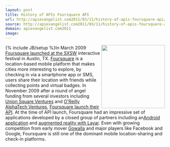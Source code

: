 ```yaml
---
layout: post
title: History of APIs Foursquare API
url: http://apievangelist.com2011/03/11/history-of-apis-foursquare-api/
source: http://apievangelist.com2011/03/11/history-of-apis-foursquare-api/
domain: apievangelist.com2011
image: 
---
```

{% include JB/setup %}<img src="http://kinlane-productions.s3.amazonaws.com/foursquare-icon-large.jpg"  width="200" align="right" />In March 2009 <a title="Foursquare launched at the SXSW" href="http://venturebeat.com/2009/03/10/dodgeball-founder-pegs-google-in-the-face-with-foursquare/">Foursquare launched at the SXSW</a> interactive festival in Austin, TX.
<a title="Foursquare" href="http://foursquare.com/">Foursquare</a> is a location-based mobile platform that makes cities more interesting to explore, by checking in via a smartphone app or SMS, users share their location with friends while collecting points and virtual badges.
In November 2009 after a round of angel funding from several investors including <a title="Union Square Ventures" href="http://www.usv.com/">Union Square Ventures</a> and <a title="O'Reilly AlphaTech Ventures" href="http://oatv.com/">O'Reilly AlphaTech Ventures</a>, <a title="Foursquare Launches API" href="http://blog.foursquare.com/2009/11/16/246291833/">Foursquare launch their API</a>.
At the time of API launch, Foursquare had an impressive set of applications developed by a closed group of partners including an<a title="Foursquare Android Application" href="http://foursquare.com/devices/android">Android application</a> and <a title="Augmented Reality with Layar" href="http://www.layar.com/">augmented reality with Layar</a>.
Even with growing competition from early mover <a title="Gowalla" href="http://gowalla.com/">Gowalla</a> and major players like Facebook and Google, Foursquare is still one of the dominant mobile location-sharing and check-in platforms.
